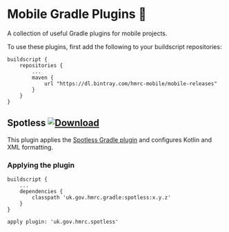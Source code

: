 # Mobile Gradle Plugins 🐘

A collection of useful Gradle plugins for mobile projects.

To use these plugins, first add the following to your buildscript repositories:

```
buildscript {
    repositories {
        ...
        maven {
            url "https://dl.bintray.com/hmrc-mobile/mobile-releases"
        }
    }
}
```

## Spotless  [![Download](https://api.bintray.com/packages/hmrc/mobile-releases/spotless/images/download.svg) ](https://bintray.com/hmrc/mobile-releases/spotless/_latestVersion)

This plugin applies the [Spotless Gradle plugin](https://github.com/diffplug/spotless/tree/master/plugin-gradle) and configures Kotlin and XML formatting.

### Applying the plugin

```
buildscript {
    ...
    dependencies {
        classpath 'uk.gov.hmrc.gradle:spotless:x.y.z'
    }
}

apply plugin: 'uk.gov.hmrc.spotless'
```
